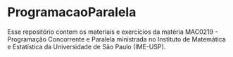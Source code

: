 # ProgramacaoParalela
Esse repositório contem os materiais e exercícios da matéria MAC0219 - Programação Concorrente e Paralela ministrada no Instituto de Matemática e Estatística da Universidade de São Paulo (IME-USP).
